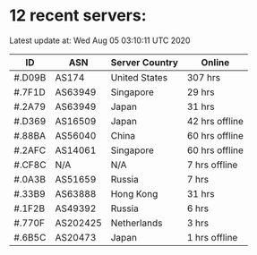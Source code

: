 # 12 recent servers:

Latest update at: Wed Aug 05 03:10:11 UTC 2020

| ID | ASN | Server Country | Online |
| -- | --- | -------------- | ------ |
| #.D09B | AS174 | United States | 307 hrs |
| #.7F1D | AS63949 | Singapore | 29 hrs |
| #.2A79 | AS63949 | Japan | 31 hrs |
| #.D369 | AS16509 | Japan | 42 hrs offline |
| #.88BA | AS56040 | China | 60 hrs offline |
| #.2AFC | AS14061 | Singapore | 60 hrs offline |
| #.CF8C | N/A | N/A | 7 hrs offline |
| #.0A3B | AS51659 | Russia | 7 hrs |
| #.33B9 | AS63888 | Hong Kong | 31 hrs |
| #.1F2B | AS49392 | Russia | 6 hrs |
| #.770F | AS202425 | Netherlands | 3 hrs |
| #.6B5C | AS20473 | Japan | 1 hrs offline |


